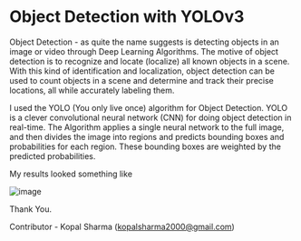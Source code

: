 # Object Detection with YOLOv3
 Object Detection - as quite the name suggests is detecting objects in an image or video through Deep Learning Algorithms. The motive of object detection is to recognize and locate (localize) all known objects in a scene. With this kind of identification and localization, object detection can be used to count objects in a scene and determine and track their precise locations, all while accurately labeling them.

I used the YOLO (You only live once) algorithm for Object Detection. YOLO is a clever convolutional neural network (CNN) for doing object detection in real-time. The Algorithm applies a single neural network to the full image, and then divides the image into regions and predicts bounding boxes and probabilities for each region. These bounding boxes are weighted by the predicted probabilities.

My results looked something like 

![image](https://github.com/kopalsharma19/Object-Detection-with-YOLO/assets/43065428/294203ab-3efd-4235-a741-1e44acf04160)

Thank You. 

Contributor - Kopal Sharma (kopalsharma2000@gmail.com)
